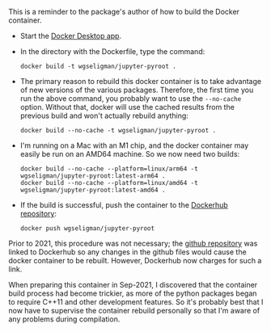 This is a reminder to the package's author of how to build the Docker container.

   - Start the [Docker Desktop app](https://www.docker.com/products/docker-desktop).
   
   - In the directory with the Dockerfile, type the command:
   
         docker build -t wgseligman/jupyter-pyroot .
         
   - The primary reason to rebuild this docker container is to take advantage of new versions of the various packages. Therefore, the first time you run the above command, you probably want to use the `--no-cache` option. Without that, docker will use the cached results from the previous build and won't actually rebuild anything:
   
         docker build --no-cache -t wgseligman/jupyter-pyroot .
         
   - I'm running on a Mac with an M1 chip, and the docker container may easily be run on an AMD64 machine. So we now need two builds:
   
         docker build --no-cache --platform=linux/arm64 -t wgseligman/jupyter-pyroot:latest-arm64 .
         docker build --no-cache --platform=linux/amd64 -t wgseligman/jupyter-pyroot:latest-amd64 .
         
   - If the build is successful, push the container to the [Dockerhub repository](https://hub.docker.com/r/wgseligman/jupyter-pyroot):
   
         docker push wgseligman/jupyter-pyroot
         
Prior to 2021, this procedure was not necessary; the [github repository](https://github.com/wgseligman/docker-jupyter-pyroot) was linked to Dockerhub so any
changes in the github files would cause the docker container to be rebuilt. However, 
Dockerhub now charges for such a link. 

When preparing this container in Sep-2021, I discovered that the container build process
had become trickier, as more of the python packages began to require C++11 and other
development features. So it's probably best that I now have to supervise the container
rebuild personally so that I'm aware of any problems during compilation. 
